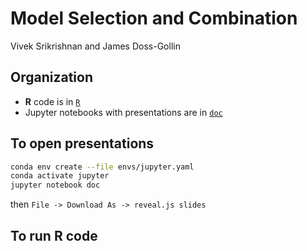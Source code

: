 # Model Selection and Combination

Vivek Srikrishnan and James Doss-Gollin

## Organization

* **R** code is in [`R`](/R/)
* Jupyter notebooks with presentations are in [`doc`](/doc/)

## To open presentations

```bash
conda env create --file envs/jupyter.yaml
conda activate jupyter
jupyter notebook doc
```

then `File -> Download As -> reveal.js slides`

## To run **R** code
